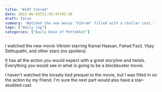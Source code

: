 ```yaml
---
title: "#147 Vikram"
date: 2022-06-03T21:56:47+05:30
draft: false
summary: 'Watched the new movie "Vikram" filled with a stellar cast.'
tags: ["daily log"]
categories: ["Daily Dose of Pottekkat"]
---
```


I watched the new movie _Vikram_ starring Kamal Haasan, Fahad Fazil, Vijay Sethupathi, and other stars (no spoilers).

It has all the action you would expect with a great storyline and twists. Everything you would see in what is going to be a blockbuster movie.

I haven't watched the loosely tied prequel to the movie, but I was filled in on the action by my friend. I'm sure the next part would also have a star-studded cast.
